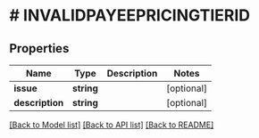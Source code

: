 # # INVALIDPAYEEPRICINGTIERID

## Properties

Name | Type | Description | Notes
------------ | ------------- | ------------- | -------------
**issue** | **string** |  | [optional]
**description** | **string** |  | [optional]

[[Back to Model list]](../../README.md#models) [[Back to API list]](../../README.md#endpoints) [[Back to README]](../../README.md)
